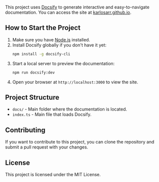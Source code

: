 This project uses [Docsify](https://docsify.js.org/) to generate interactive and easy-to-navigate documentation. You can access the site at [karlosarr.github.io](https://karlosarr.github.io).

## How to Start the Project

1. Make sure you have [Node.js](https://nodejs.org/) installed.
2. Install Docsify globally if you don't have it yet:
    ```bash
    npm install -g docsify-cli
    ```
3. Start a local server to preview the documentation:
    ```bash
    npm run docsify:dev
    ```
4. Open your browser at `http://localhost:3000` to view the site.

## Project Structure

- `docs/` - Main folder where the documentation is located.
- `index.ts` - Main file that loads Docsify.

## Contributing

If you want to contribute to this project, you can clone the repository and submit a pull request with your changes.

## License

This project is licensed under the MIT License.